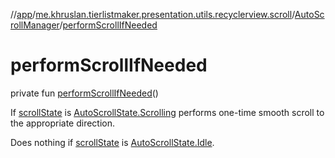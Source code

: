 //[app](../../../index.md)/[me.khruslan.tierlistmaker.presentation.utils.recyclerview.scroll](../index.md)/[AutoScrollManager](index.md)/[performScrollIfNeeded](perform-scroll-if-needed.md)

# performScrollIfNeeded

private fun [performScrollIfNeeded](perform-scroll-if-needed.md)()

If [scrollState](scroll-state.md) is [AutoScrollState.Scrolling](../../me.khruslan.tierlistmaker.presentation.models.scroll/-auto-scroll-state/-scrolling/index.md) performs one-time smooth scroll to the appropriate direction.

Does nothing if [scrollState](scroll-state.md) is [AutoScrollState.Idle](../../me.khruslan.tierlistmaker.presentation.models.scroll/-auto-scroll-state/-idle/index.md).

